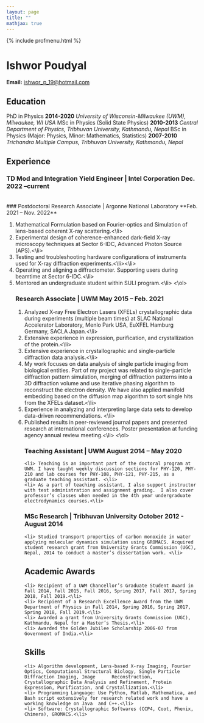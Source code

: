 ```yaml
---
layout: page
title: ""
mathjax: true
---
```


{% include profmenu.html %}


# Ishwor Poudyal	
**Email:** ishwor_p_19@hotmail.com


## Education

PhD in Physics                                                                                      	**2014-2020**
	<em>University of Wisconsin-Milwaukee (UWM), Milwaukee, WI USA</em>
MSc in Physics (Solid State Physics)				   					**2010-2013**
	<em>Central Department of Physics, Tribhuvan University, Kathmandu, Nepal</em>
BSc in Physics (Major: Physics, Minor: Mathematics, Statistics)	     					**2007-2010**
	<em>Trichandra Multiple Campus, Tribhuvan University, Kathmandu, Nepal</em>


## Experience

### TD Mod and Integration Yield Engineer | Intel Corporation 	       	 				**Dec. 2022 –current**

<br>
### Postdoctoral Research Associate | Argonne National Laboratory 					**Feb.  2021 – Nov. 2022**
<ol>
    <li> Mathematical Formulation based on Fourier-optics and Simulation of lens-based coherent X-ray scattering.<\li>
    <li> Experimental design of coherence-enhanced dark-field X-ray microscopy techniques at Sector 6-IDC, Advanced Photon Source (APS).<\li>
    <li> Testing and troubleshooting hardware configurations of instruments used for X-ray diffraction experiments.<\li><\li>
    <li> Operating and aligning a diffractometer. Supporting users during beamtime at Sector 6-IDC.<\li>
    <li> Mentored an undergraduate student within SULI program.<\li>
<\ol>


### Research Associate | UWM						 				**May 2015 – Feb. 2021**
<ol>
    <li> Analyzed X-ray Free Electron Lasers (XFELs) crystallographic data during experiments (multiple beam times) at SLAC National Accelerator Laboratory, Menlo Park USA, EuXFEL Hamburg Germany, SACLA Japan.<\li> 
    <li> Extensive experience in expression, purification, and crystallization of the protein.<\li>
    <li> Extensive experience in crystallographic and single-particle diffraction data analysis.<\li>
    <li> My work focuses on data analysis of single particle imaging from biological entities. Part of my project was related to single-particle diffraction pattern simulation, merging of diffraction patterns into a 3D diffraction volume and use iterative phasing algorithm to reconstruct the electron density. We have also applied manifold embedding based on the diffusion map algorithm to sort single hits from the XFELs dataset.<\li>
    <li> Experience in analyzing and interpreting large data sets to develop data-driven recommendations. <\li>
    <li> Published results in peer-reviewed journal papers and presented research at international conferences. Poster presentation at funding agency annual 	review meeting.<\li>
<\ol>

### Teaching Assistant | UWM						           		 	**August 2014 – May 2020**
    <li> Teaching is an important part of the doctoral program at UWM. I have taught weekly discussion sections for PHY-120, PHY-210 and lab courses for PHY-108, PHY-121, PHY-215, as a graduate teaching assistant. <\li>
    <li> As a part of teaching assistant, I also support instructor with test administration and assignment grading.  I also cover professor’s classes when needed in the 4th year undergraduate electrodynamics courses.<\li>


### MSc Research | Tribhuvan University 				       					**October 2012 - August 2014**
    <li> Studied transport properties of carbon monoxide in water applying molecular dynamics simulation using GROMACS. Acquired student research grant from University Grants Commission (UGC), Nepal, 2014 to conduct a master’s dissertation work. <\li>


## Academic Awards

    <li> Recipient of a UWM Chancellor’s Graduate Student Award in Fall 2014, Fall 2015, Fall 2016, Spring 2017, Fall 2017, Spring 2018, Fall 2019.<\li>
    <li> Recipient of a Research Excellence Award from the UWM Department of Physics in Fall 2014, Spring 2016, Spring 2017, Spring 2018, Fall 2019.<\li>
    <li> Awarded a grant from University Grants Commission (UGC), Kathmandu, Nepal for a Master’s Thesis.<\li>
    <li> Awarded the Golden Jubilee Scholarship 2006-07 from Government of India.<\li>


## Skills 

    <li> Algorithm development, Lens-based X-ray Imaging, Fourier Optics, Computational Structural Biology, Single Particle Diffraction Imaging, Image 		Reconstruction, Crystallographic Data Analysis and Refinement, Protein Expression, Purification, and Crystallization.<\li>
    <li> Programming Language: Use Python, Matlab, Mathematica, and Bash script extensively for research related work and have a working knowledge on Java 	and C++.<\li>
    <li> Software: Crystallographic Softwares (CCP4, Coot, Phenix, Chimera), GROMACS.<\li>



